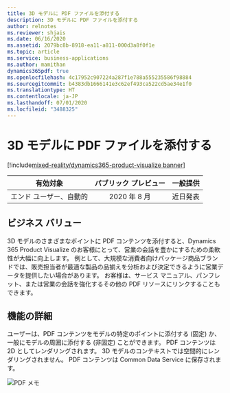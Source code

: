 ```yaml
---
title: 3D モデルに PDF ファイルを添付する
description: 3D モデルに PDF ファイルを添付する
author: relnotes
ms.reviewer: shjais
ms.date: 06/16/2020
ms.assetid: 2079bc8b-8918-ea11-a811-000d3a8f0f1e
ms.topic: article
ms.service: business-applications
ms.author: mamithan
dynamics365pdf: true
ms.openlocfilehash: 4c17952c907224a287f1e788a555235586f98884
ms.sourcegitcommit: b4383db1666141e3c62ef493ca522cd5ae34e1f0
ms.translationtype: HT
ms.contentlocale: ja-JP
ms.lasthandoff: 07/01/2020
ms.locfileid: "3488325"
---
```

# <a name="attach-a-pdf-file-to-a-3d-model"></a>3D モデルに PDF ファイルを添付する
[!include[mixed-reality/dynamics365-product-visualize banner](../includes/mixed-reality/dynamics365-product-visualize.md)]

| 有効対象    |  パブリック プレビュー | 一般提供 | 
| ---------- | :----------: |:----------: |
|エンド ユーザー、自動的|2020 年 8 月| 近日発表|


## <a name="business-value"></a>ビジネス バリュー
<!-- bv start -->
3D モデルのさまざまなポイントに PDF コンテンツを添付すると、Dynamics 365 Product Visualize のお客様にとって、営業の会話を豊かにするための柔軟性が大幅に向上します。 例として、大規模な消費者向けパッケージ商品ブランドでは、販売担当者が最適な製品の品揃えを分析および決定できるように営業データを提供したい場合があります。 お客様は、サービス マニュアル、パンフレット、または営業の会話を強化するその他の PDF リソースにリンクすることもできます。
<!-- bv end -->



## <a name="feature-details"></a>機能の詳細
<!--feature detail start -->
ユーザーは、PDF コンテンツをモデルの特定のポイントに添付する (固定) か、一般にモデルの周囲に添付する (非固定) ことができます。 PDF コンテンツは 2D としてレンダリングされます。 3D モデルのコンテキストでは空間的にレンダリングされません。 PDF コンテンツは Common Data Service に保存されます。
<!--feature detail end -->

![PDF メモ](media/pdfnotes.jpg "PDF メモ")
<!-- Picture 1 -->








